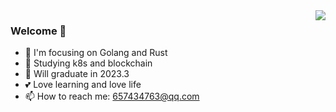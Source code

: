 

<img align="right" src="https://github-readme-stats.vercel.app/api?username=LwwL-12" />


### Welcome 👋

- 🔨 I'm focusing on Golang and Rust
- 🔭 Studying k8s and blockchain
- 🎒 Will graduate in 2023.3
- 💕 Love learning and love life
- 📫 How to reach me: 657434763@qq.com
